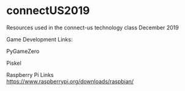 # connectUS2019
Resources used in the connect-us technology class December 2019

Game Development Links:

PyGameZero

Piskel

Raspberry Pi Links  
https://www.raspberrypi.org/downloads/raspbian/
